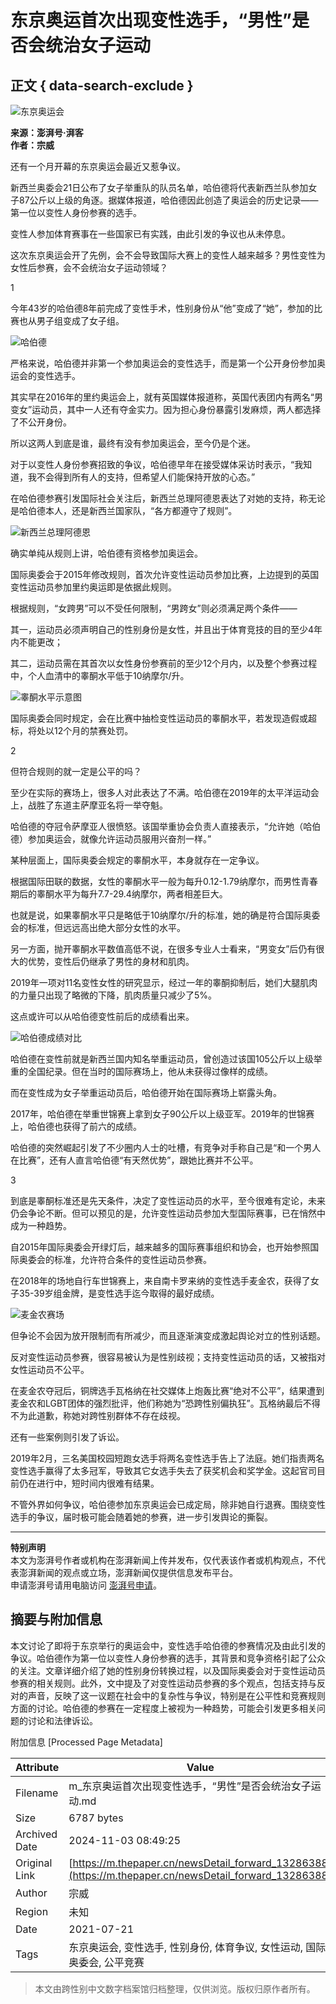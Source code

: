 # 东京奥运首次出现变性选手，“男性”是否会统治女子运动

## 正文 { data-search-exclude }


![东京奥运会](https://image.thepaper.cn/publish/interaction/image/4/284/235.png)

**来源：澎湃号·湃客**  
**作者：宗威**  

还有一个月开幕的东京奥运会最近又惹争议。

新西兰奥委会21日公布了女子举重队的队员名单，哈伯德将代表新西兰队参加女子87公斤以上级的角逐。据媒体报道，哈伯德因此创造了奥运会的历史记录——第一位以变性人身份参赛的选手。

变性人参加体育赛事在一些国家已有实践，由此引发的争议也从未停息。

这次东京奥运会开了先例，会不会导致国际大赛上的变性人越来越多？男性变性为女性后参赛，会不会统治女子运动领域？

1

今年43岁的哈伯德8年前完成了变性手术，性别身份从“他”变成了“她”，参加的比赛也从男子组变成了女子组。

![哈伯德](https://imagepphcloud.thepaper.cn/pph/image/138/970/580.jpg)

严格来说，哈伯德并非第一个参加奥运会的变性选手，而是第一个公开身份参加奥运会的变性选手。

其实早在2016年的里约奥运会上，就有英国媒体报道称，英国代表团内有两名“男变女”运动员，其中一人还有夺金实力。因为担心身份暴露引发麻烦，两人都选择了不公开身份。

所以这两人到底是谁，最终有没有参加奥运会，至今仍是个迷。

对于以变性人身份参赛招致的争议，哈伯德早年在接受媒体采访时表示，“我知道，我不会得到所有人的支持，但希望人们能保持开放的心态。”

在哈伯德参赛引发国际社会关注后，新西兰总理阿德恩表达了对她的支持，称无论是哈伯德本人，还是新西兰国家队，“各方都遵守了规则”。

![新西兰总理阿德恩](https://imagepphcloud.thepaper.cn/pph/image/138/970/582.jpg)

确实单纯从规则上讲，哈伯德有资格参加奥运会。

国际奥委会于2015年修改规则，首次允许变性运动员参加比赛，上边提到的英国变性运动员参加里约奥运即是依据此规则。

根据规则，“女跨男”可以不受任何限制，“男跨女”则必须满足两个条件——

其一，运动员必须声明自己的性别身份是女性，并且出于体育竞技的目的至少4年内不能更改；

其二，运动员需在其首次以女性身份参赛前的至少12个月内，以及整个参赛过程中，个人血清中的睾酮水平低于10纳摩尔/升。

![睾酮水平示意图](https://imagepphcloud.thepaper.cn/pph/image/138/970/583.png)

国际奥委会同时规定，会在比赛中抽检变性运动员的睾酮水平，若发现造假或超标，将处以12个月的禁赛处罚。

2

但符合规则的就一定是公平的吗？

至少在实际的赛场上，很多人对此表达了不满。哈伯德在2019年的太平洋运动会上，战胜了东道主萨摩亚名将一举夺魁。

哈伯德的夺冠令萨摩亚人很愤怒。该国举重协会负责人直接表示，“允许她（哈伯德）参加奥运会，就像允许运动员服用兴奋剂一样。”

某种层面上，国际奥委会规定的睾酮水平，本身就存在一定争议。

根据国际田联的数据，女性的睾酮水平一般为每升0.12-1.79纳摩尔，而男性青春期后的睾酮水平为每升7.7-29.4纳摩尔，两者相差巨大。

也就是说，如果睾酮水平只是略低于10纳摩尔/升的标准，她的确是符合国际奥委会的标准，但远远高出绝大部分女性的水平。

另一方面，抛开睾酮水平数值高低不说，在很多专业人士看来，“男变女”后仍有很大的优势，变性后仍继承了男性的身材和肌肉。

2019年一项对11名变性女性的研究显示，经过一年的睾酮抑制后，她们大腿肌肉的力量只出现了略微的下降，肌肉质量只减少了5%。

这点或许可以从哈伯德变性前后的成绩看出来。

![哈伯德成绩对比](https://imagepphcloud.thepaper.cn/pph/image/138/970/584.jpg)

哈伯德在变性前就是新西兰国内知名举重运动员，曾创造过该国105公斤以上级举重的全国纪录。但在当时的国际赛场上，他从未获得过像样的成绩。

而在变性成为女子举重运动员后，哈伯德开始在国际赛场上崭露头角。

2017年，哈伯德在举重世锦赛上拿到女子90公斤以上级亚军。2019年的世锦赛上，哈伯德也获得了前六的成绩。

哈伯德的突然崛起引发了不少圈内人士的吐槽，有竞争对手称自己是“和一个男人在比赛”，还有人直言哈伯德“有天然优势”，跟她比赛并不公平。

3

到底是睾酮标准还是先天条件，决定了变性运动员的水平，至今很难有定论，未来仍会争论不断。但可以预见的是，允许变性运动员参加大型国际赛事，已在悄然中成为一种趋势。

自2015年国际奥委会开绿灯后，越来越多的国际赛事组织和协会，也开始参照国际奥委会的标准，允许符合条件的变性运动员参赛。

在2018年的场地自行车世锦赛上，来自南卡罗来纳的变性选手麦金农，获得了女子35-39岁组金牌，是变性选手迄今取得的最好成绩。

![麦金农赛场](https://imagepphcloud.thepaper.cn/pph/image/138/970/585.jpg)

但争论不会因为放开限制而有所减少，而且逐渐演变成激起舆论对立的性别话题。

反对变性运动员参赛，很容易被认为是性别歧视；支持变性运动员的话，又被指对女性运动员不公平。

在麦金农夺冠后，铜牌选手瓦格纳在社交媒体上炮轰比赛“绝对不公平”，结果遭到麦金农和LGBT团体的强烈批评，他们称她为“恐跨性别偏执狂”。瓦格纳最后不得不为此道歉，称她对跨性别群体不存在歧视。

还有一些案例则引发了诉讼。

2019年2月，三名美国校园短跑女选手将两名变性选手告上了法庭。她们指责两名变性选手赢得了太多冠军，导致其它女选手失去了获奖机会和奖学金。这起官司目前仍在进行中，短时间内很难有结果。

不管外界如何争议，哈伯德参加东京奥运会已成定局，除非她自行退赛。围绕变性选手的争议，届时极可能会随着她的参赛，进一步引发舆论的撕裂。

---

**特别声明**  
本文为澎湃号作者或机构在澎湃新闻上传并发布，仅代表该作者或机构观点，不代表澎湃新闻的观点或立场，澎湃新闻仅提供信息发布平台。  
申请澎湃号请用电脑访问 [澎湃号申请](https://renzheng.thepaper.cn)。

## 摘要与附加信息

<!-- tcd_abstract -->
本文讨论了即将于东京举行的奥运会中，变性选手哈伯德的参赛情况及由此引发的争议。哈伯德作为第一位以变性人身份参赛的选手，其背景和竞争资格引起了公众的关注。文章详细介绍了她的性别身份转换过程，以及国际奥委会对于变性运动员参赛的相关规则。此外，文中提及了对变性运动员参赛的多个观点，包括支持与反对的声音，反映了这一议题在社会中的复杂性与争议，特别是在公平性和竞赛规则方面的讨论。哈伯德的参赛在一定程度上被视为一种趋势，可能会引发更多相关问题的讨论和法律诉讼。
<!-- tcd_abstract_end -->

附加信息 [Processed Page Metadata]

| Attribute       | Value                                  |
|-----------------|----------------------------------------|
| Filename        | m_东京奥运首次出现变性选手，“男性”是否会统治女子运动.md                             |
| Size            | 6787 bytes                           |
| Archived Date   | 2024-11-03 08:49:25                             |
| Original Link   | [https://m.thepaper.cn/newsDetail_forward_13286388](https://m.thepaper.cn/newsDetail_forward_13286388)                       |
| Author          | 宗威                               |
| Region          | 未知                               |
| Date            | 2021-07-21                                 |
| Tags            | 东京奥运会, 变性选手, 性别身份, 体育争议, 女性运动, 国际奥委会, 公平竞赛                                 |
>
> 本文由跨性别中文数字档案馆归档整理，仅供浏览。版权归原作者所有。
>